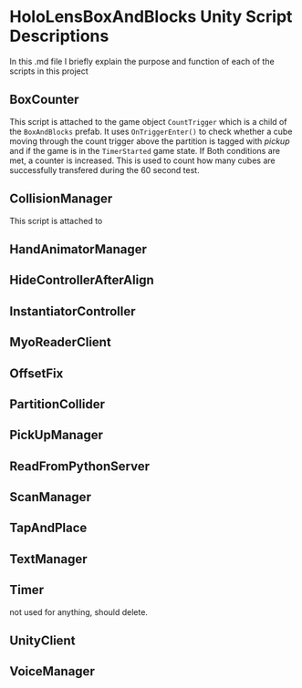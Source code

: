 # HoloLensBoxAndBlocks Unity Script Descriptions

In this .md file I briefly explain the purpose and function of each of the scripts in this project

## BoxCounter

This script is attached to the game object `CountTrigger` which is a child of the `BoxAndBlocks` prefab. It uses `OnTriggerEnter()` to check whether a cube moving through the count trigger above the partition is tagged with *pickup* and if the game is in the `TimerStarted` game state. If Both conditions are met, a counter is increased. This is used to count how many cubes are successfully transfered during the 60 second test.

## CollisionManager

This script is attached to  
## HandAnimatorManager
## HideControllerAfterAlign
## InstantiatorController
## MyoReaderClient
## OffsetFix
## PartitionCollider
## PickUpManager
## ReadFromPythonServer
## ScanManager
## TapAndPlace
## TextManager
## Timer

not used for anything, should delete.

## UnityClient

## VoiceManager
